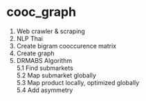 # cooc_graph

1. Web crawler & scraping
2. NLP Thai
3. Create bigram cooccurence matrix
4. Create graph
5. DRMABS Algorithm<br>
 5.1 Find submarkets<br>
 5.2 Map submarket globally<br>
 5.3 Map product locally, optimized globally<br>
 5.4 Add asymmetry<br>
